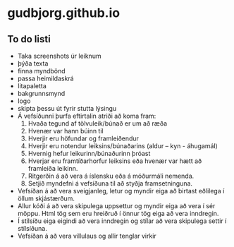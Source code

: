 # gudbjorg.github.io

## To do listi

- Taka screenshots úr leiknum
- þýða texta
- finna myndbönd
- passa heimildaskrá
- litapaletta
- bakgrunnsmynd
- logo
- skipta þessu út fyrir stutta lýsingu
- Á vefsíðunni þurfa eftirtalin atriði að koma fram:
    1. Hvaða tegund af tölvuleik/búnað er um að ræða
    2. Hvenær var hann búinn til
    3. Hverjir eru höfundar og framleiðendur
    4. Hverjir eru notendur leiksins/búnaðarins (aldur – kyn - áhugamál)
    5. Hvernig hefur leikurinn/búnaðurinn þróast
    6. Hverjar eru framtíðarhorfur leiksins eða hvenær var hætt að framleiða leikinn.
    7. Ritgerðin á að vera á íslensku eða á móðurmáli nemenda.
    8. Setjið myndefni á vefsíðuna til að styðja framsetninguna.
- Vefsíðan á að vera sveigjanleg, letur og myndir eiga að birtast eðlilega í öllum skjástærðum.
- Allur kóði á að vera skipulega uppsettur og myndir eiga að vera í sér möppu. Html tög sem eru
hreiðruð í önnur tög eiga að vera inndregin.
- Í stílsíðu eiga eigindi að vera inndregin og stílar að vera skipulega settir í stílsíðuna.
- Vefsíðan á að vera villulaus og allir tenglar virkir
